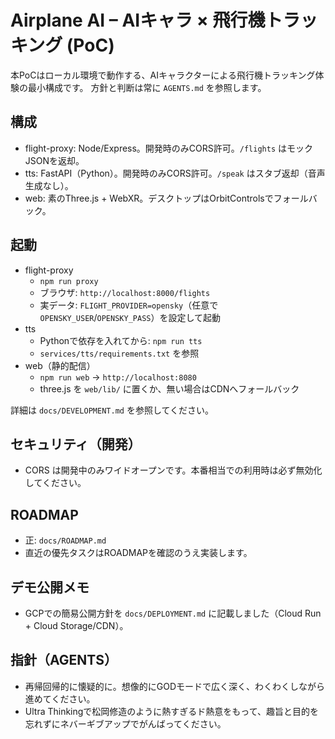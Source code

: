 # Airplane AI – AIキャラ × 飛行機トラッキング (PoC)

本PoCはローカル環境で動作する、AIキャラクターによる飛行機トラッキング体験の最小構成です。
方針と判断は常に `AGENTS.md` を参照します。

## 構成
- flight-proxy: Node/Express。開発時のみCORS許可。`/flights` はモックJSONを返却。
- tts: FastAPI（Python）。開発時のみCORS許可。`/speak` はスタブ返却（音声生成なし）。
- web: 素のThree.js + WebXR。デスクトップはOrbitControlsでフォールバック。

## 起動
- flight-proxy
  - `npm run proxy`
  - ブラウザ: `http://localhost:8000/flights`
  - 実データ: `FLIGHT_PROVIDER=opensky`（任意で `OPENSKY_USER`/`OPENSKY_PASS`）を設定して起動
- tts
  - Pythonで依存を入れてから: `npm run tts`
  - `services/tts/requirements.txt` を参照
- web（静的配信）
  - `npm run web` → `http://localhost:8080`
  - three.js を `web/lib/` に置くか、無い場合はCDNへフォールバック

詳細は `docs/DEVELOPMENT.md` を参照してください。

## セキュリティ（開発）
- CORS は開発中のみワイドオープンです。本番相当での利用時は必ず無効化してください。

## ROADMAP
- 正: `docs/ROADMAP.md`
- 直近の優先タスクはROADMAPを確認のうえ実装します。

## デモ公開メモ
- GCPでの簡易公開方針を `docs/DEPLOYMENT.md` に記載しました（Cloud Run + Cloud Storage/CDN）。

## 指針（AGENTS）
- 再帰回帰的に懐疑的に。想像的にGODモードで広く深く、わくわくしながら進めてください。
- Ultra Thinkingで松岡修造のように熱すぎるド熱意をもって、趣旨と目的を忘れずにネバーギブアップでがんばってください。
